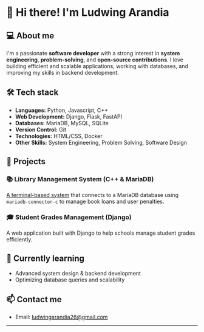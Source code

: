 # 👋 Hi there! I'm Ludwing Arandia

## 💻 About me
I'm a passionate **software developer** with a strong interest in **system engineering**, **problem-solving**, and **open-source contributions**. I love building efficient and scalable applications, working with databases, and improving my skills in backend development.

## 🛠️ Tech stack
- **Languages:** Python, Javascript, C++
- **Web Development:** Django, Flask, FastAPI  
- **Databases:** MariaDB, MySQL, SQLite 
- **Version Control:** Git
- **Technologies:** HTML/CSS, Docker
- **Other Skills:** System Engineering, Problem Solving, Software Design  

## 🚀 Projects
### 📚 Library Management System (C++ & MariaDB)
[A terminal-based system](https://github.com/LudwingArandiaa/library-storage-system) that connects to a MariaDB database using `mariadb-connector-c` to manage book loans and user penalties.

### 🎓 Student Grades Management (Django)
A web application built with Django to help schools manage student grades efficiently.

## 🌱 Currently learning
- Advanced system design & backend development  
- Optimizing database queries and scalability

## 📫 Contact me
- Email: ludwingarandia26@gmail.com  

---
